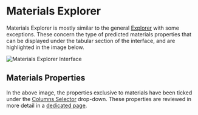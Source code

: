 # Materials Explorer

Materials Explorer is mostly similar to the general [Explorer](../../entities-general/ui/explorer.md) with some exceptions. These concern the type of predicted materials properties that can be displayed under the tabular section of the interface, and are highlighted in the image below.

![Materials Explorer Interface](../../images/materials/materials-explorer-interface.png "Materials Explorer Interface")

## Materials Properties

In the above image, the properties exclusive to materials have been ticked under the [Columns Selector](../../entities-general/ui/explorer.md#columns-selector) drop-down. These properties are reviewed in more detail in a [dedicated page](../../properties/overview.md).
